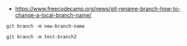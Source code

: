 * https://www.freecodecamp.org/news/git-rename-branch-how-to-change-a-local-branch-name/
```
git branch -m new-branch-name

git branch -m test-branch2
```